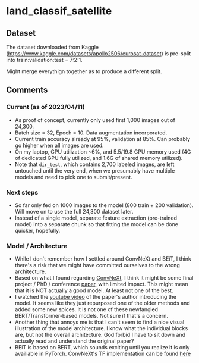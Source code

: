 # land_classif_satellite

## Dataset

The dataset downloaded from Kaggle (https://www.kaggle.com/datasets/apollo2506/eurosat-dataset) is pre-split into train:validation:test = 7:2:1. 

Might merge everythign together as to produce a different split. 

## Comments

### Current (as of 2023/04/11)
- As proof of concept, currently only used first 1,000 images out of 24,300. 
- Batch size = 32, Epoch = 10. Data augmentation incorporated. 
- Current train accuracy already at 95%, validation at 85%. Can probably go higher when all images are used. 
- On my laptop, GPU utilization ~6%, and 5.5/19.8 GPU memory used (4G of dedicated GPU fully utilized, and 1.6G of shared memory utilized). 
- Note that `dir_test`, which contains 2,700 labeled images, are left untouched until the very end, when we presumably have multiple models and need to pick one to submit/present. 

### Next steps
- So far only fed on 1000 images to the model (800 train + 200 validation). Will move on to use the full 24,300 dataset later. 
- Instead of a single model, separate feature extraction (pre-trained model) into a separate chunk so that fitting the model can be done quicker, hopefully. 

### Model / Architecture
- While I don't remember how I settled around ConvNeXt and BEiT, I think there's a risk that we might have committed ourselves to the wrong architecture.
- Based on what I found regarding [ConvNeXt](https://tfhub.dev/sayakpaul/collections/convnext/1), I think it might be some final project / PhD / conference [paper](https://arxiv.org/pdf/2201.03545.pdf), with limited impact. This might mean that it is NOT actually a good model. At least not one of the best. 
- I watched the [youtube video](https://www.youtube.com/watch?v=QzCjXqFnWPE) of the paper's author introducing the model. It seems like they just repurposed one of the older methods and added some new spices. It is not one of these newfangled BERT/Transformer-based models. Not sure if that's a concern. 
- Another thing that annoys me is that I can't seem to find a nice visual illustration of the model architecture. I know what the individual blocks are, but not the overall architecture. God forbid I have to sit down and actually read and understand the original paper? 
- BEiT is based on BERT, which sounds exciting until you realize it is only availiable in PyTorch. ConvNeXt's TF implementation can be found [here](https://github.com/sayakpaul/ConvNeXt-TF)
